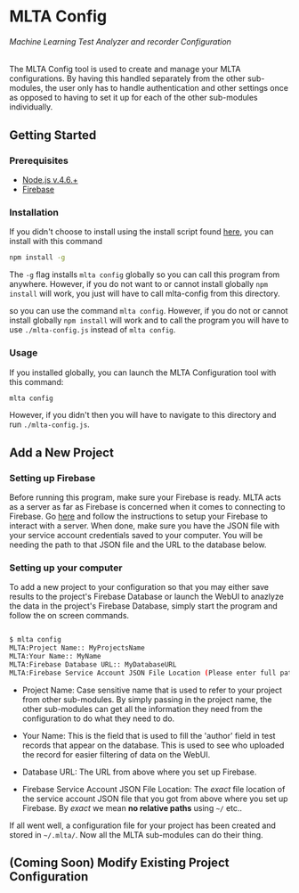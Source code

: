 # MLTA Config
###### Machine Learning Test Analyzer and recorder Configuration
The MLTA Config tool is used to create and manage your MLTA configurations. By having this handled separately from the other sub-modules, the user only has to handle authentication and other settings once as opposed to having to set it up for each of the other sub-modules individually.

## Getting Started

### Prerequisites
- [Node.js v.4.6.+](https://nodejs.org/en/)
- [Firebase](https://firebase.google.com)

### Installation
If you didn't choose to install using the install script found [here](../#installation), you can install with this command
```bash
npm install -g
```
The `-g` flag installs `mlta config` globally so you can call this program from anywhere. However, if you do not want to or cannot install globally `npm install` will work, you just will have to call mlta-config from this directory.

 so you can use the command `mlta config`. However, if you do not or cannot install globally `npm install` will work and to call the program you will have to use `./mlta-config.js` instead of `mlta config`.


### Usage
If you installed globally, you can launch the MLTA Configuration tool with this command:
```bash
mlta config
```
However, if you didn't then you will have to navigate to this directory and run `./mlta-config.js`.

## Add a New Project
### Setting up Firebase
Before running this program, make sure your Firebase is ready. MLTA acts as a server as far as Firebase is concerned when it comes to connecting to Firebase. Go [here](https://firebase.google.com/docs/server/setup) and follow the instructions to setup your Firebase to interact with a server.
When done, make sure you have the JSON file with your service account credentials saved to your computer. You will be needing the path to that JSON file and the URL to the database below.

### Setting up your computer
To add a new project to your configuration so that you may either save results to the project's Firebase Database or launch the WebUI to anazlyze the data in the project's Firebase Database, simply start the program and follow the on screen commands.
```bash

$ mlta config
MLTA:Project Name:: MyProjectsName
MLTA:Your Name:: MyName
MLTA:Firebase Database URL:: MyDatabaseURL
MLTA:Firebase Service Account JSON File Location (Please enter full path name):: FullPathToServiceAccount

```

- Project Name: Case sensitive name that is used to refer to your project from other sub-modules. By simply passing in the project name, the other sub-modules can get all the information they need from the configuration to do what they need to do.

- Your Name: This is the field that is used to fill the 'author' field in test records that appear on the database. This is used to see who uploaded the record for easier filtering of data on the WebUI.

- Database URL: The URL from above where you set up Firebase.

- Firebase Service Account JSON File Location: The *exact* file location of the service account JSON file that you got from above where you set up Firebase. By *exact* we mean **no relative paths** using `~/` etc..


If all went well, a configuration file for your project has been created and stored in `~/.mlta/`.
Now all the MLTA sub-modules can do their thing.


## (Coming Soon) Modify Existing Project Configuration
